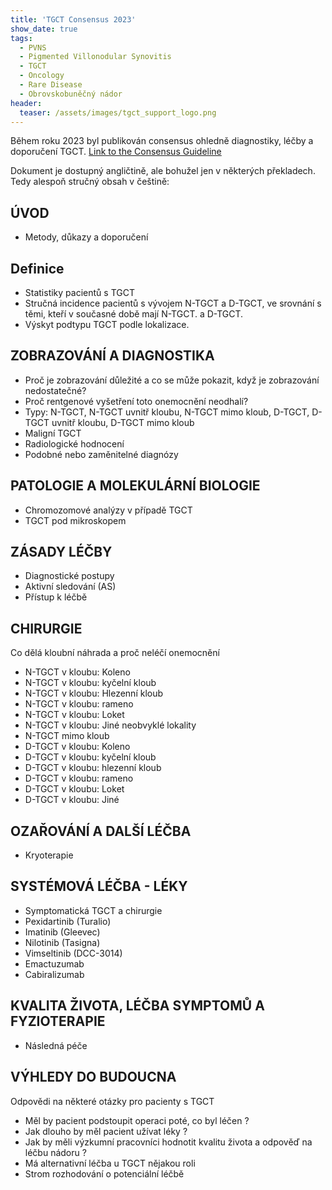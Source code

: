 ```yaml
---
title: 'TGCT Consensus 2023'
show_date: true
tags:
  - PVNS
  - Pigmented Villonodular Synovitis
  - TGCT
  - Oncology
  - Rare Disease
  - Obrovskobuněčný nádor
header:
  teaser: /assets/images/tgct_support_logo.png
---
```


Během roku 2023 byl publikován consensus ohledně diagnostiky, léčby a doporučení TGCT.
[Link to the Consensus Guideline](https://www.tgctsupport.org/consensus-guideline.html)

Dokument je dostupný angličtině, ale bohužel jen v některých překladech.
Tedy alespoň stručný obsah v češtině:


## ÚVOD
- Metody, důkazy a doporučení

## Definice
- Statistiky pacientů s TGCT
- Stručná incidence pacientů s vývojem N-TGCT a D-TGCT, ve srovnání s těmi, kteří v současné době mají N-TGCT. a D-TGCT.
- Výskyt podtypu TGCT podle lokalizace.

## ZOBRAZOVÁNÍ A DIAGNOSTIKA
- Proč je zobrazování důležité a co se může pokazit, když je zobrazování nedostatečné?
- Proč rentgenové vyšetření toto onemocnění neodhalí?
- Typy: N-TGCT, N-TGCT uvnitř kloubu, N-TGCT mimo kloub, D-TGCT, D-TGCT uvnitř kloubu, D-TGCT mimo kloub
- Maligní TGCT
- Radiologické hodnocení
- Podobné nebo zaměnitelné diagnózy

## PATOLOGIE A MOLEKULÁRNÍ BIOLOGIE
- Chromozomové analýzy v případě TGCT
- TGCT pod mikroskopem

## ZÁSADY LÉČBY
- Diagnostické postupy
- Aktivní sledování (AS)
- Přístup k léčbě

## CHIRURGIE
Co dělá kloubní náhrada a proč neléčí onemocnění
- N-TGCT v kloubu: Koleno
- N-TGCT v kloubu: kyčelní kloub
- N-TGCT v kloubu: Hlezenní kloub
- N-TGCT v kloubu: rameno
- N-TGCT v kloubu: Loket
- N-TGCT v kloubu: Jiné neobvyklé lokality
- N-TGCT mimo kloub
- D-TGCT v kloubu: Koleno
- D-TGCT v kloubu: kyčelní kloub
- D-TGCT v kloubu: hlezenní kloub
- D-TGCT v kloubu: rameno
- D-TGCT v kloubu: Loket
- D-TGCT v kloubu: Jiné

## OZAŘOVÁNÍ A DALŠÍ LÉČBA
- Kryoterapie

## SYSTÉMOVÁ LÉČBA - LÉKY
- Symptomatická TGCT a chirurgie
- Pexidartinib (Turalio)
- Imatinib (Gleevec)
- Nilotinib (Tasigna)
- Vimseltinib (DCC-3014)
- Emactuzumab
- Cabiralizumab

## KVALITA ŽIVOTA, LÉČBA SYMPTOMŮ A FYZIOTERAPIE
- Následná péče

## VÝHLEDY DO BUDOUCNA
Odpovědi na některé otázky pro pacienty s TGCT
- Měl by pacient podstoupit operaci poté, co byl léčen ?
- Jak dlouho by měl pacient užívat léky ?
- Jak by měli výzkumní pracovníci hodnotit kvalitu života a odpověď na léčbu nádoru ?
- Má alternativní léčba u TGCT nějakou roli
- Strom rozhodování o potenciální léčbě

